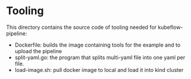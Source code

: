# Tooling

This directory contains the source code of tooling needed for kubeflow-pipeline:

- Dockerfile: builds the image containing tools for the example and to upload the pipeline
- split-yaml.go: the program that splits multi-yaml file into one yaml per file.
- load-image.sh: pull docker image to local and load it into kind cluster